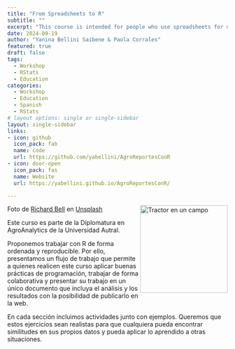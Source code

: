 ```yaml
---
title: "From Spreadsheets to R"
subtitle: ""
excerpt: "This course is intended for people who use spreadsheets for data manipulation and have never programmed, but would like to learn how to work with R. Therefore its starts from the beginning: why use R? and where to start?"
date: 2024-09-19
author: "Yanina Bellini Saibene & Paola Corrales"
featured: true
draft: false
tags:
  - Workshop
  - RStats
  - Education
categories:
  - Workshop
  - Education
  - Spanish
  - RStats
# layout options: single or single-sidebar
layout: single-sidebar
links:
- icon: github
  icon_pack: fab
  name: code
  url: https://github.com/yabellini/AgroReportesConR
- icon: door-open
  icon_pack: fas
  name: Website
  url: https://yabellini.github.io/AgroReportesConR/

---
```


<img src='featured.png' align="right" height="200" alt='Tractor en un campo'/>

Foto de <a href="https://unsplash.com/es/@maplerockdesign?utm_content=creditCopyText&utm_medium=referral&utm_source=unsplash">Richard Bell</a> en <a href="https://unsplash.com/es/fotos/agricultura-de-tractores-ecologicos-en-el-campo-vpfEhvI5UE4?utm_content=creditCopyText&utm_medium=referral&utm_source=unsplash">Unsplash</a>
  

Este curso es parte de la Diplomatura en AgroAnalytics de la Universidad Autral.

Proponemos trabajar con R de forma ordenada y reproducible. Por ello, presentamos un flujo de trabajo que permite a quienes realicen este curso aplicar buenas prácticas de programación, trabajar de forma colaborativa y presentar su trabajo en un único documento que incluya el análisis y los resultados con la posibilidad de publicarlo en la web.

En cada sección incluimos actividades junto con ejemplos. Queremos que estos ejercicios sean realistas para que cualquiera pueda encontrar similitudes en sus propios datos y pueda aplicar lo aprendido a otras situaciones.

